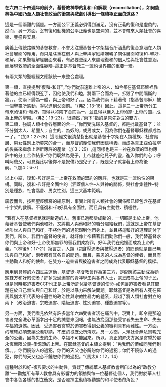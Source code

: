 **在六四二十四週年的前夕，基督教神學的复和-和解觀（reconciliation），如何能夠為中國乃至人類社會政治的衝突與悲劇引導出一條積極正面的道路？**

這是一個兩難的議題。一方面公平正義必須得到滿足，沒有正義的復和是虛偽的。然而，另一方面，沒有復和動機的公平正義也是空洞的，並不會帶來人類社會的喜樂、豐盛與安息。

廣義上傳統路線的基督教會，不會太注重基督十字架福音所涵蓋的復合意涵在人類社會層面的應用，而只是注重在個人與上帝與家庭婚姻親子關係層面的復和-和好-和解。如果聖經解經層面來看，有必要更深入來處理復和的個人性與社會性意涵，而展現救贖的全面性範疇–這正是基督教三一盟約世界觀的重要一環。  
  
有兩大類的聖經經文應該統一來整合處理。

第一類，直接提到“復和-和好”，”你們從前遠離上帝的人，如今卻在基督耶穌裡靠著他的血已經得親近了，因他使我們和睦，將兩下合而為一，拆毀了中間隔斷的牆。。。使兩下歸為一體，與上帝和好了。。。因為我們兩下藉著他（指基督耶穌）被一個聖靈所感動，得以進到父面前。“（弗2：13-18）因此，這是三一上帝所分工帶來的復和-和好，而得以將兩下合而為一，並且得以進入上帝的家-上帝的國，成為上帝的聖殿。（弗2：19-23）。很顯然，”兩下“指的是原先對立的雙方。  
第二類，強調人類社會各層面的合一，”你們受洗歸入基督的，都是批戴基督了；並不分猶太人、希臘人；自主的、為奴的，或男或女，因為你們在基督耶穌裡都成為一了。“（加3：27-28）這段經文很清楚指出就是基督十字架在人類種族、社會階層、男女性別上所帶來的合一，而基督的義使我們因信稱義，而成為真正亞伯拉罕的後裔來繼承上帝所應許的產業（加3：29）,這同樣也是三一神在救贖的盟約應許中的分工合作結果–”你們既然為兒子，上帝就差他兒子的靈，進入你們的心；呼叫阿爸父，可見從此以後你不是奴僕乃是兒子了，既是兒子就靠著上帝為後嗣。“（加4：6-7）

以上小結，復和-和好是三一上帝在救贖的盟約的應許，也就是三一盟約性的架構。同時，復和-和好是全面性的（涵蓋個人性–人與神的關係，與社會集體性–特別是種族、社會階層、男女性別，這三大基本範疇。

廣義而言，按照聖經解釋的總原則，事實上所有人類社會的關係都已經包含在基督十字架的救贖。不僅復和-和好具有全面性，而且具有主動性、積極性。

”若有人在基督裡他就是新造的人，舊事已過都變成新的，一切都是出於上帝，他藉著基督使我們與他和好，又將勸人與他和好的職分賜給我們，這就是上帝在基督裡叫世人與自己和好，不將他們的過犯歸到他們身上，並且將這和好的道理託付了我們。所以，我們作基督的使者，就好像上帝藉著我們勸你們一般，我們替基督求你們與上帝和好–上帝使那無罪的替我們成為罪，好叫我們在他裡面成為上帝的義。“（林後5：17-21）換言之，人類（包含壓迫者與被壓迫者）的問題就是自己無法與自己和好，兩者都有其各自的問題。而且，蒙恩的人成為基督的使者，而具有主動勸人和好的使命，在雙方--迫害者與被迫害者之間成為代表耶穌基督的橋樑。

應用到具體的六四民主運動，基督徒-基督教會作為第三方，是否應該主動成為勸勉雙方和好的使者？許多受過迫害的青年學生與各界人士，蒙恩成為上帝的子民，但是同時那迫害者CCP也正是上帝所託付給基督徒的使命–如何讓迫害者看見其問題在於自己無法與自己和好，於是以暴力來解決問題。耶穌基督是為所有人死在羅馬與猶太所代表的普遍性的政治性與宗教性暴力的體系，超越了將人類社會對立的兩下（政治迫害、宗教迫害、階級迫害、性別迫害、種族迫害等）。

另一方面，我們看見依然有許多當年六四受害者活在痛苦中，現實上，即令是那迫害者完全洗心革面拿出十足的誠意來回報，也無法挽回那些受害者失去生命、失去幸福的遺憾。因此，受迫害者寄望於迫害者得到公義的審判具有兩難性。一方面，的確確必須要讓公義彰顯，不應該被歷史所淹沒。另一方面，人類社會無法實現完全的公義，因為失去的生命、幸福不可能回來。所以，真正的解決方案是寄望於那永恆無限公義–愛源頭的上帝。在耶穌基督的主禱文提到：”免我們的債如同我們到債。。。你們饒恕人的過犯，你們的天父也必饒恕你們的過犯；你們不饒恕人的過犯，你們的天父也必不饒恕你們的過犯。“（馬太6：12，14）

這種對於和好-復和要求的主動性，質疑了傳統華人基督教會所自以為的”政教分離“—-勸勉所有華人教會具有影響力的領袖與每一位基督徒個人，我們對於華人社會中各色各樣的對立衝突，是否發揮主動積極勸勉的和平使者的角色？